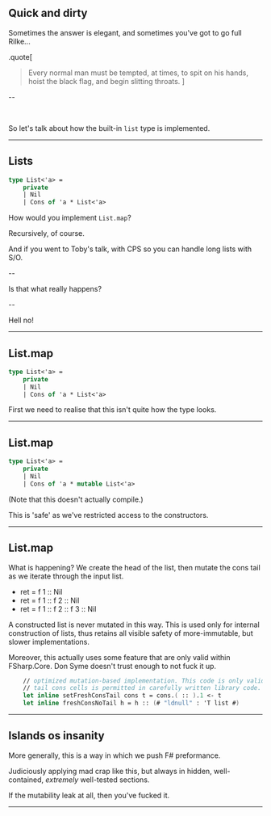 
## Quick and dirty

Sometimes the answer is elegant, and sometimes you've got to go full Rilke...

.quote[
> Every normal man must be tempted, at times, to spit on his hands, hoist the black flag, and begin slitting throats.
]

--

&nbsp;

So let's talk about how the built-in `list` type is implemented.

---

## Lists

```fsharp
type List<'a> =
    private
    | Nil
    | Cons of 'a * List<'a>
```

How would you implement `List.map`?

Recursively, of course.

And if you went to Toby's talk, with CPS so you can handle long lists with S/O.

--

Is that what really happens?

--

Hell no!

---

## List.map

```fsharp
type List<'a> =
    private
    | Nil
    | Cons of 'a * List<'a>
```

First we need to realise that this isn't quite how the type looks.

---

## List.map

```fsharp
type List<'a> =
    private
    | Nil
    | Cons of 'a * mutable List<'a>
```

(Note that this doesn't actually compile.)

This is 'safe' as we've restricted access to the constructors.

---

## List.map

What is happening?
We create the head of the list, then mutate the cons tail as we iterate through the input list.

- ret = f 1 :: Nil
- ret = f 1 :: f 2 :: Nil
- ret = f 1 :: f 2 :: f 3 :: Nil

A constructed list is never mutated in this way.
This is used only for internal construction of lists, thus retains
all visible safety of more-immutable, but slower implementations.

Moreover, this actually uses some feature that are only valid within FSharp.Core.
Don Syme doesn't trust enough to not fuck it up.

```fsharp
    // optimized mutation-based implementation. This code is only valid in fslib, where mutation of private
    // tail cons cells is permitted in carefully written library code.
    let inline setFreshConsTail cons t = cons.( :: ).1 <- t
    let inline freshConsNoTail h = h :: (# "ldnull" : 'T list #)
```

---

## Islands os insanity

More generally, this is a way in which we push F# preformance.

Judiciously applying mad crap like this, but always in hidden, well-contained, _extremely_ well-tested sections.

If the mutability leak at all, then you've fucked it.

---
